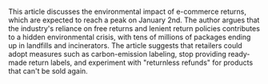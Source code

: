 This article discusses the environmental impact of e-commerce returns, which are expected to reach a peak on January 2nd. The author argues that the industry's reliance on free returns and lenient return policies contributes to a hidden environmental crisis, with tens of millions of packages ending up in landfills and incinerators. The article suggests that retailers could adopt measures such as carbon-emission labeling, stop providing ready-made return labels, and experiment with "returnless refunds" for products that can't be sold again.
